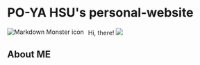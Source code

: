 # PO-YA HSU's personal-website

Hi, there!
![ ](https://github.com/P-YH/personal-website/blob/master/20180722pyhsu.jpg)
<img src="https://github.com/P-YH/personal-website/blob/master/20180722pyhsu.jpg"
     alt="Markdown Monster icon"
     style="float: left; margin-right: 10px;" />
## About ME







